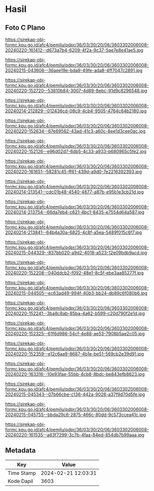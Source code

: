 # Hasil

## Foto C Plano

https://sirekap-obj-formc.kpu.go.id/afc4/pemilu/pdpr/36/03/30/20/06/3603302006008-20240220-161412--d673a7b4-6209-4f2a-9c37-5ae7e8e41ae5.jpg

https://sirekap-obj-formc.kpu.go.id/afc4/pemilu/pdpr/36/03/30/20/06/3603302006008-20240215-043608--36aee19e-bda9-49fe-ada8-4ff7047c2891.jpg

https://sirekap-obj-formc.kpu.go.id/afc4/pemilu/pdpr/36/03/30/20/06/3603302006008-20240220-152720--53810b84-3007-4d89-8ebc-91d9c8296548.jpg

https://sirekap-obj-formc.kpu.go.id/afc4/pemilu/pdpr/36/03/30/20/06/3603302006008-20240214-212829--012436cd-08c9-4cb4-9505-4764c64b2180.jpg

https://sirekap-obj-formc.kpu.go.id/afc4/pemilu/pdpr/36/03/30/20/06/3603302006008-20240220-152634--67e69562-43ad-41c3-a60c-8ee1d3cee0ac.jpg

https://sirekap-obj-formc.kpu.go.id/afc4/pemilu/pdpr/36/03/30/20/06/3603302006008-20240220-152126--e96d02d7-6db5-4c33-a933-b680965c5fe2.jpg

https://sirekap-obj-formc.kpu.go.id/afc4/pemilu/pdpr/36/03/30/20/06/3603302006008-20240220-161651--58281c45-ff61-439d-a9d0-7e2216392393.jpg

https://sirekap-obj-formc.kpu.go.id/afc4/pemilu/pdpr/36/03/30/20/06/3603302006008-20240214-213541--cdc01b48-4540-4877-a87b-e95b1e3cb21d.jpg

https://sirekap-obj-formc.kpu.go.id/afc4/pemilu/pdpr/36/03/30/20/06/3603302006008-20240214-213754--66da7eb4-c621-4bc1-8435-e7554d64a587.jpg

https://sirekap-obj-formc.kpu.go.id/afc4/pemilu/pdpr/36/03/30/20/06/3603302006008-20240214-213841--64b4a30a-6825-4c8f-a5ea-5489f015c6f7.jpg

https://sirekap-obj-formc.kpu.go.id/afc4/pemilu/pdpr/36/03/30/20/06/3603302006008-20240215-044329--837bb020-a9d2-4018-a523-12e09bdb9acd.jpg

https://sirekap-obj-formc.kpu.go.id/afc4/pemilu/pdpr/36/03/30/20/06/3603302006008-20240220-152208--040ddcb2-f092-48e1-8c5f-ebe3aa85277f.jpg

https://sirekap-obj-formc.kpu.go.id/afc4/pemilu/pdpr/36/03/30/20/06/3603302006008-20240215-044505--ec63ad49-994f-40b3-bb24-db89c6f080b6.jpg

https://sirekap-obj-formc.kpu.go.id/afc4/pemilu/pdpr/36/03/30/20/06/3603302006008-20240220-152241--3ba8c8ab-85ba-4a62-b599-c20d790f2e1d.jpg

https://sirekap-obj-formc.kpu.go.id/afc4/pemilu/pdpr/36/03/30/20/06/3603302006008-20240220-152325--61f6d986-54cf-4e88-ae53-7908b5ae2c05.jpg

https://sirekap-obj-formc.kpu.go.id/afc4/pemilu/pdpr/36/03/30/20/06/3603302006008-20240220-152359--e12c6aa9-8687-4b1e-be51-569cb2e39d91.jpg

https://sirekap-obj-formc.kpu.go.id/afc4/pemilu/pdpr/36/03/30/20/06/3603302006008-20240220-163316--10e93fae-55bb-4cb8-8bdc-be843efb8623.jpg

https://sirekap-obj-formc.kpu.go.id/afc4/pemilu/pdpr/36/03/30/20/06/3603302006008-20240215-045343--07b66cbe-c136-442a-9026-a37f9d70d5fe.jpg

https://sirekap-obj-formc.kpu.go.id/afc4/pemilu/pdpr/36/03/30/20/06/3603302006008-20240215-045755--bbda29c6-2875-466c-80dd-9c573ccea41c.jpg

https://sirekap-obj-formc.kpu.go.id/afc4/pemilu/pdpr/36/03/30/20/06/3603302006008-20240220-161535--a83f7299-3c7b-4faa-84ed-854db7b99aaa.jpg


## Metadata

| Key        | Value               |
| ---------- | ------------------- |
| Time Stamp | 2024-02-21 12:03:31 |
| Kode Dapil | 3603                |



